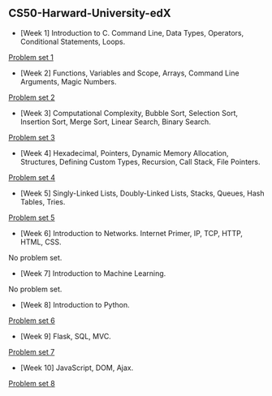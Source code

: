 ## CS50-Harward-University-edX


  * [Week 1] Introduction to C. Command Line, Data Types, Operators, Conditional Statements, Loops. 

[Problem set 1](/Computer-Science-50-Harward-University-edX/pset1) 

  * [Week 2] Functions, Variables and Scope, Arrays, Command Line Arguments, Magic Numbers. 

[Problem set 2](/pset2) 

  * [Week 3] Computational Complexity, Bubble Sort, Selection Sort, Insertion Sort, Merge Sort, Linear Search, Binary Search. 

[Problem set 3](/pset3) 
  
  * [Week 4] Hexadecimal, Pointers, Dynamic Memory Allocation, Structures, Defining Custom Types, Recursion, Call Stack, File Pointers. 

[Problem set 4](/pset4) 
  
  * [Week 5] Singly-Linked Lists, Doubly-Linked Lists, Stacks, Queues, Hash Tables, Tries. 

[Problem set 5](/pset5) 

  * [Week 6] Introduction to Networks. Internet Primer, IP, TCP, HTTP, HTML, CSS. 

No problem set.
  
  * [Week 7] Introduction to Machine Learning. 

No problem set.

  * [Week 8] Introduction to Python. 

[Problem set 6](/pset6)

  * [Week 9] Flask, SQL, MVC. 

[Problem set 7](/pset7) 
  
  * [Week 10] JavaScript, DOM, Ajax. 

[Problem set 8](/pset8) 
